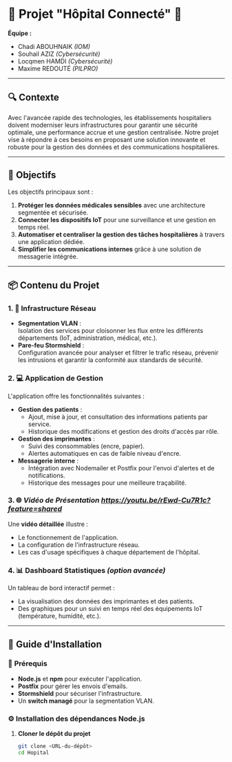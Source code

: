 # 🏥 Projet "Hôpital Connecté" 🚀

**Équipe :**  
- Chadi ABOUHNAIK *(IOM)*  
- Souhail AZIZ *(Cybersécurité)*  
- Locqmen HAMDI *(Cybersécurité)*  
- Maxime REDOUTÉ *(PILPRO)*  

---

## 🔍 Contexte  
Avec l'avancée rapide des technologies, les établissements hospitaliers doivent moderniser leurs infrastructures pour garantir une sécurité optimale, une performance accrue et une gestion centralisée. Notre projet vise à répondre à ces besoins en proposant une solution innovante et robuste pour la gestion des données et des communications hospitalières.

---

## 🎯 Objectifs  
Les objectifs principaux sont :  
1. **Protéger les données médicales sensibles** avec une architecture segmentée et sécurisée.  
2. **Connecter les dispositifs IoT** pour une surveillance et une gestion en temps réel.  
3. **Automatiser et centraliser la gestion des tâches hospitalières** à travers une application dédiée.  
4. **Simplifier les communications internes** grâce à une solution de messagerie intégrée.  

---

## 📦 Contenu du Projet  
### 1. 🔧 **Infrastructure Réseau**  
- **Segmentation VLAN** :  
  Isolation des services pour cloisonner les flux entre les différents départements (IoT, administration, médical, etc.).  
- **Pare-feu Stormshield** :  
  Configuration avancée pour analyser et filtrer le trafic réseau, prévenir les intrusions et garantir la conformité aux standards de sécurité.  

### 2. 💻 **Application de Gestion**  
L'application offre les fonctionnalités suivantes :  
- **Gestion des patients** :  
  - Ajout, mise à jour, et consultation des informations patients par service.  
  - Historique des modifications et gestion des droits d'accès par rôle.  
- **Gestion des imprimantes** :  
  - Suivi des consommables (encre, papier).  
  - Alertes automatiques en cas de faible niveau d'encre.  
- **Messagerie interne** :  
  - Intégration avec Nodemailer et Postfix pour l'envoi d'alertes et de notifications.  
  - Historique des messages pour une meilleure traçabilité.  

### 3. 🌐 **Vidéo de Présentation* https://youtu.be/rEwd-Cu7R1c?feature=shared*  
Une **vidéo détaillée** illustre :  
- Le fonctionnement de l'application.  
- La configuration de l'infrastructure réseau.  
- Les cas d'usage spécifiques à chaque département de l'hôpital.  

### 4. 📊 **Dashboard Statistiques** *(option avancée)*  
Un tableau de bord interactif permet :  
- La visualisation des données des imprimantes et des patients.  
- Des graphiques pour un suivi en temps réel des équipements IoT (température, humidité, etc.).  

---

## 📖 Guide d'Installation  

### 🔑 **Prérequis**  
- **Node.js** et **npm** pour exécuter l'application.  
- **Postfix** pour gérer les envois d'emails.  
- **Stormshield** pour sécuriser l'infrastructure.  
- Un **switch managé** pour la segmentation VLAN.  

### ⚙️ **Installation des dépendances Node.js**  
1. **Cloner le dépôt du projet**  
   ```bash
   git clone <URL-du-dépôt>
   cd Hopital
